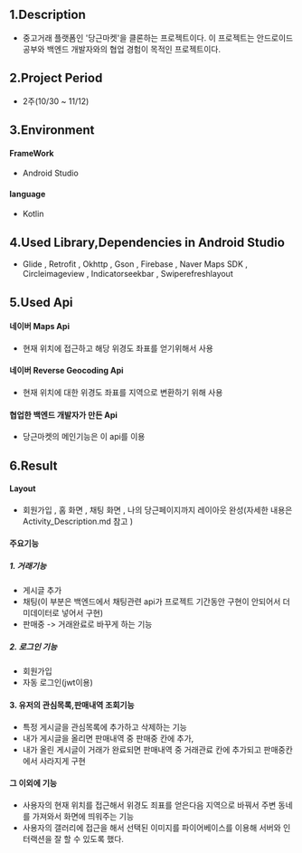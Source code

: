 ## 1.Description
- 중고거래 플랫폼인 '당근마켓'을 클론하는 프로젝트이다. 이 프로젝트는 안드로이드 공부와 백엔드 개발자와의 협업 경험이 목적인 프로젝트이다.
## 2.Project Period
- 2주(10/30 ~ 11/12)
## 3.Environment
#### FrameWork
- Android Studio
#### language
- Kotlin

## 4.Used Library,Dependencies in Android Studio
- Glide , Retrofit , Okhttp , Gson , Firebase , Naver Maps SDK , Circleimageview , Indicatorseekbar , Swiperefreshlayout

## 5.Used Api
#### 네이버 Maps Api
- 현재 위치에 접근하고 해당 위경도 좌표를 얻기위해서 사용 
#### 네이버 Reverse Geocoding Api
- 현재 위치에 대한 위경도 좌표를 지역으로 변환하기 위해 사용
#### 협업한 백엔드 개발자가 만든 Api
- 당근마켓의 메인기능은 이 api를 이용 

## 6.Result
#### Layout
- 회원가입 , 홈 화면 , 채팅 화면 , 나의 당근페이지까지 레이아웃 완성(자세한 내용은 Activity_Description.md 참고 )
#### 주요기능
##### 1. 거래기능
  - 게시글 추가
  - 채팅(이 부분은 백엔드에서 채팅관련 api가 프로젝트 기간동안 구현이 안되어서 더미데이터로 넣어서 구현)
  -  판매중 -> 거래완료로 바꾸게 하는 기능   
##### 2. 로그인 기능
  - 회원가입
  - 자동 로그인(jwt이용)
#### 3. 유저의 관심목록,판매내역 조회기능
  - 특정 게시글을 관심목록에 추가하고 삭제하는 기능
  - 내가 게시글을 올리면 판매내역 중 판매중 칸에 추가,
  - 내가 올린 게시글이 거래가 완료되면 판매내역 중 거래관료 칸에 추가되고 판매중칸에서 사라지게 구현

#### 그 이외에 기능
- 사용자의 현재 위치를 접근해서 위경도 죄표를 얻은다음 지역으로 바꿔서 주변 동네를 가져와서 화면에 띄워주는 기능
- 사용자의 갤러리에 접근을 해서 선택된 이미지를 파이어베이스를 이용해 서버와 인터랙션을 잘 할 수 있도록 했다.
